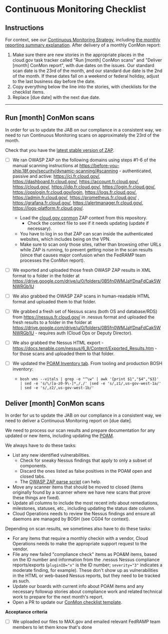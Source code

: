 # Continuous Monitoring Checklist

## Instructions

For context, see our [Continuous Monitoring Strategy](https://cloud.gov/docs/ops/continuous-monitoring/), including [the monthly reporting summary explanation](https://cloud.gov/docs/ops/continuous-monitoring/#monthly-reporting-summary). After delivery of a monthly ConMon report:

1. Make sure there are new stories in the appropriate places in the cloud.gov task tracker called "Run [month] ConMon scans" and "Deliver [month] ConMon report", with due dates on the issues. Our standard scan date is the 23rd of the month, and our standard due date is the 2nd of the month. If these dates fall on a weekend or federal holiday, adjust to the last business day before the date.
1. Copy everything below the line into the stories, with checklists for the checklist items.
1. Replace [due date] with the next due date.

---

## Run [month] ConMon scans

In order for us to update the JAB on our compliance in a consistent way, we need to run Continuous Monitoring scans on approximately the 23rd of the month.

Check that you have the [latest stable version of ZAP](https://github.com/zaproxy/zaproxy/wiki/Downloads).

- [ ] We ran OWASP ZAP on the following domains using steps #1-6 of the manual scanning instructions at https://before-you-ship.18f.gov/security/dynamic-scanning/#scanning - authenticated, passive and active: https://ci.fr.cloud.gov/, https://dashboard.fr.cloud.gov/, https://account.fr.cloud.gov/, https://cloud.gov/, https://idp.fr.cloud.gov/, https://login.fr.cloud.gov/,  https://opslogin.fr.cloud.gov/login, https://logs.fr.cloud.gov/, https://admin.fr.cloud.gov/, https://prometheus.fr.cloud.gov/ , https://grafana.fr.cloud.gov/, https://alertmanager.fr.cloud.gov/, https://logs-platform.fr.cloud.gov/.
  - Load the [cloud.gov conmon](https://raw.githubusercontent.com/18F/cg-product/master/cloud.gov-conmon.context) ZAP context from this repository.
    - Check the context file to see if it needs updating (update if necessary).
  - You have to log in so that ZAP can scan inside the authenticated websites, which includes being on the VPN.
  - Make sure to scan _only_ those sites, rather than browsing other URLs while ZAP is running, to prevent getting noise in the scan results (since that causes major confusion when the FedRAMP team processes the ConMon report).
- [ ] We exported and uploaded those fresh OWASP ZAP results in XML format to a folder in the folder at https://drive.google.com/drive/u/0/folders/0B5fn0WMJaYDnaFdCak5WNWRGb1U
- [ ] We also grabbed the OWASP ZAP scans in human-readable HTML format and uploaded them to that folder.
- [ ] We grabbed a fresh set of Nessus scans (both OS and database/RDS) from https://nessus.fr.cloud.gov/ in .nessus format and uploaded the fresh results to a folder in the folder at https://drive.google.com/drive/u/0/folders/0B5fn0WMJaYDnaFdCak5WNWRGb1U - requires auth (Cloud Ops or Deputy Director).
- [ ] We also grabbed the Nessus HTML export - https://docs.tenable.com/nessus/6_8/Content/Exported_Results.htm - for those scans and uploaded them to that folder.
- [ ] We updated the [POAM Inventory tab](https://docs.google.com/spreadsheets/d/16igVl8cD3SqeX5_SOn5Su34KmwMRnP20gPbfQlqIwfM/edit#gid=2017890110). From tooling and production BOSH inventory:

  - `bosh vms --vitals | grep -e "^\w" | awk '{print $1","$4","$3}' | sed -e 's/\/[a-z0-9\-]*,/,/' |sed -e 's/,z1/,us-gov-west-1a/' | sed -e 's/,z2/,us-gov-west-1b/'`

## Deliver [month] ConMon scans

In order for us to update the JAB on our compliance in a consistent way, we need to deliver a Continuous Monitoring report on [due date].

We need to process our scan results and prepare documentation for any updated or new items, including updating the [POAM](https://docs.google.com/spreadsheets/d/16igVl8cD3SqeX5_SOn5Su34KmwMRnP20gPbfQlqIwfM/edit#gid=1701775784).

We always have to do these tasks:

* List any new identified vulnerabilities.
   * Check for sneaky Nessus findings that apply to only a subset of components.
   * Discard the ones listed as false positives in the POAM open and closed tabs.
   * The [OWASP ZAP parse script](https://github.com/18F/cg-scripts/blob/master/parse-owasp-zap-xml.py) can help.
* Move any scanner items that should be moved to closed (items originally found by a scanner where we have new scans that prove these things are fixed).
* Update all columns to include the most recent info about remediations, milestones, statuses, etc., including updating the status date column.
* Cloud Operations needs to review the Nessus findings and ensure all daemons are managed by BOSH (see CG04 for context).

Depending on scan results, we sometimes also have to do these tasks:

* For any items that require a monthly checkin with a vendor, Cloud Operations needs to make the appropriate support request to the vendor.
* File any new failed "compliance check" items as POA&M items, based on the ID number and information from the .nessus Nessus compliance reports/exports (`pluginID="x"` is the ID number; `severity="3"` indicates a moderate finding, for example). These don't show up as vulnerabilities in the HTML or web-based Nessus reports, but they need to be tracked as such.
* Update our boards with current info about POAM items and any necessary followup stories about compliance work and related technical work to prepare for the next month's report.
* Open a PR to update our [ConMon checklist template](https://github.com/18F/cg-product/blob/master/ConMonChecklist.md).

**Acceptance criteria**
-  [ ] We uploaded our files to MAX.gov and emailed relevant FedRAMP team members to let them know that's done
